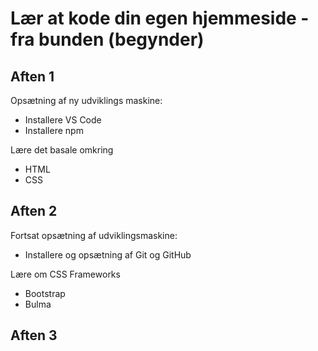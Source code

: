 # Lær at kode din egen hjemmeside - fra bunden (begynder)

## Aften 1

Opsætning af ny udviklings maskine:

- Installere VS Code
- Installere npm

Lære det basale omkring

- HTML
- CSS

## Aften 2

Fortsat opsætning af udviklingsmaskine:

- Installere og opsætning af Git og GitHub

Lære om CSS Frameworks
- Bootstrap
- Bulma

## Aften 3

